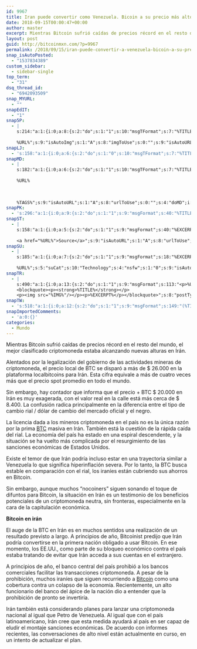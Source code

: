 ```yaml
---
id: 9967
title: Iran puede convertir como Venezuela. Bicoin a su precio más alto en el país.
date: 2018-09-15T00:00:47+00:00
author: master
excerpt: Mientras Bitcoin sufrió caídas de precios récord en el resto del mundo, el mejor clasificado criptomoneda estaba alcanzando nuevas alturas en Irán.
layout: post
guid: http://bitcoinmxn.com/?p=9967
permalink: /2018/09/15/iran-puede-convertir-a-venezuela-bicoin-a-su-precio-mas-alto-en-el-pais/
snap_isAutoPosted:
  - "1537834389"
custom_sidebar:
  - sidebar-single
top_term:
  - "31"
dsq_thread_id:
  - "6942093509"
snap_MYURL:
  - ""
snapEdIT:
  - "1"
snap5P:
  - |
    s:214:"a:1:{i:0;a:8:{s:2:"do";s:1:"1";s:10:"msgTFormat";s:7:"%TITLE%";s:9:"msgFormat";s:18:"%EXCERPT%
    
    %URL%";s:9:"isAutoImg";s:1:"A";s:8:"imgToUse";s:0:"";s:9:"isAutoURL";s:1:"A";s:8:"urlToUse";s:0:"";s:4:"do5P";i:0;}}";
snapLJ:
  - 's:158:"a:1:{i:0;a:6:{s:2:"do";s:1:"0";s:10:"msgTFormat";s:7:"%TITLE%";s:9:"msgFormat";s:9:"%EXCERPT%";s:9:"isAutoURL";s:1:"A";s:8:"urlToUse";s:0:"";s:4:"doLJ";i:0;}}";'
snapMD:
  - |
    s:182:"a:1:{i:0;a:6:{s:2:"do";s:1:"1";s:10:"msgTFormat";s:7:"%TITLE%";s:9:"msgFormat";s:32:"%EXCERPT%
    
    %URL%
    
    
    
    %TAGS%";s:9:"isAutoURL";s:1:"A";s:8:"urlToUse";s:0:"";s:4:"doMD";i:0;}}";
snapPK:
  - 's:296:"a:1:{i:0;a:9:{s:2:"do";s:1:"1";s:9:"msgFormat";s:40:"%TITLE% - %URL% #bitcoin #mexico #crypto";s:9:"isAutoURL";s:1:"A";s:8:"urlToUse";s:0:"";s:4:"doPK";i:0;s:8:"isPosted";s:1:"1";s:4:"pgID";i:1388617941;s:7:"postURL";s:30:"https://www.plurk.com/p/myqwgl";s:5:"pDate";s:19:"2018-09-25 00:13:06";}}";'
snapST:
  - |
    s:158:"a:1:{i:0;a:5:{s:2:"do";s:1:"1";s:9:"msgFormat";s:40:"%EXCERPT%
    
    <a href="%URL%">Source</a>";s:9:"isAutoURL";s:1:"A";s:8:"urlToUse";s:0:"";s:4:"doST";i:0;}}";
snapSU:
  - |
    s:185:"a:1:{i:0;a:7:{s:2:"do";s:1:"1";s:9:"msgFormat";s:18:"%EXCERPT%
    
    %URL%";s:5:"suCat";s:10:"Technology";s:4:"nsfw";s:1:"0";s:9:"isAutoURL";s:1:"A";s:8:"urlToUse";s:0:"";s:4:"doSU";i:0;}}";
snapTR:
  - |
    s:490:"a:1:{i:0;a:13:{s:2:"do";s:1:"1";s:9:"msgFormat";s:113:"<p>%URL%</p>
    <blockquote><p><strong>%TITLE%</strong></p>
    <p><img src="%IMG%"/></p><p>%EXCERPT%</p></blockquote>";s:8:"postType";s:1:"T";s:10:"msgTFormat";s:7:"%TITLE%";s:9:"isAutoImg";s:1:"A";s:8:"imgToUse";s:0:"";s:9:"isAutoURL";s:1:"A";s:8:"urlToUse";s:0:"";s:4:"doTR";i:0;s:8:"isPosted";s:1:"1";s:4:"pgID";i:178430146713;s:7:"postURL";s:46:"http://bitcoinmxn.tumblr.com/post/178430146713";s:5:"pDate";s:19:"2018-09-25 00:13:09";}}";
snapTW:
  - 's:518:"a:1:{i:0;a:12:{s:2:"do";s:1:"1";s:9:"msgFormat";s:149:"(%TITLE%) - %URL% #bitcoin #criptomonedas #criptomoneda #blockchain #bitcoinMexico #bitcoinpanama #bitcoinvenezuela #ethereum #mexico #cryptocurrency";s:8:"attchImg";s:1:"1";s:9:"isAutoImg";s:1:"A";s:8:"imgToUse";s:0:"";s:9:"isAutoURL";s:1:"A";s:8:"urlToUse";s:0:"";s:4:"doTW";i:0;s:8:"isPosted";s:1:"1";s:4:"pgID";s:19:"1044379244082679808";s:7:"postURL";s:58:"https://twitter.com/mxn_bitcoin/status/1044379244082679808";s:5:"pDate";s:19:"2018-09-25 00:13:10";}}";'
snapImportedComments:
  - 'a:0:{}'
categories:
  - Mundo
---
```

Mientras Bitcoin sufrió caídas de precios récord en el resto del mundo, el mejor clasificado criptomoneda estaba alcanzando nuevas alturas en Irán.

Alentados por la legalización del gobierno de las actividades mineras de criptomoneda, el precio local de BTC se disparó a más de $ 26.000 en la plataforma localbitcoins para Irán. Esta cifra equivale a más de cuatro veces más que el precio spot promedio en todo el mundo.

Sin embargo, hay contador que informa que el precio + BTC $ 20.000 en Irán es muy exagerada, con el valor real en la calle está más cerca de $ 8.400. La confusión radica principalmente en la diferencia entre el tipo de cambio rial / dólar de cambio del mercado oficial y el negro.

La licencia dada a los mineros criptomoneda en el país no es la única razón por la prima [BTC](http://bitcoinmxn.com/category/bitcoin/) masiva en Irán. También está la cuestión de la rápida caída del rial. La economía del país ha estado en una espiral descendente, y la situación se ha vuelto más complicada por el resurgimiento de las sanciones económicas de Estados Unidos.

Existe el temor de que Irán podría incluso estar en una trayectoria similar a Venezuela lo que significa hiperinflación severa. Por lo tanto, la BTC busca estable en comparación con el rial, los iraníes están cubriendo sus ahorros en Bitcoin.

Sin embargo, aunque muchos “nocoiners” siguen sonando el toque de difuntos para Bitcoin, la situación en Irán es un testimonio de los beneficios potenciales de un criptomoneda neutra, sin fronteras, especialmente en la cara de la capitulación económica.

**Bitcoin en irán**

El auge de la BTC en Irán es en muchos sentidos una realización de un resultado previsto a largo. A principios de año, Bitcoinist predijo que Irán podría convertirse en la primera nación obligado a usar Bitcoin. En ese momento, los EE.UU., como parte de su bloqueo económico contra el país estaba tratando de evitar que Irán acceda a sus cuentas en el extranjero.

A principios de año, el banco central del país prohibió a los bancos comerciales facilitar las transacciones criptomoneda. A pesar de la prohibición, muchos iraníes que siguen recurriendo a [Bitcoin](http://bitcoinmxn.com/tag/bitcoin) como una cobertura contra un colapso de la economía. Recientemente, un alto funcionario del banco del ápice de la nación dio a entender que la prohibición de pronto se invertiría.

Irán también está considerando planes para lanzar una criptomoneda nacional al igual que Petro de Venezuela. Al igual que con el país latinoamericano, Irán cree que esta medida ayudará al país en ser capaz de eludir el montaje sanciones económicas. De acuerdo con informes recientes, las conversaciones de alto nivel están actualmente en curso, en un intento de actualizar el plan.